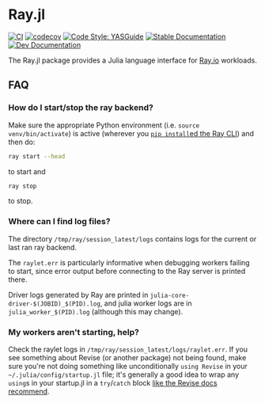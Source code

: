# Ray.jl

[![CI](https://github.com/beacon-biosignals/Ray.jl/workflows/CI/badge.svg?branch=main)](https://github.com/beacon-biosignals/Ray.jl/actions/workflows/CI.yml?query=workflow%3ACI+branch%3Amain)
[![codecov](https://codecov.io/gh/beacon-biosignals/Ray.jl/graph/badge.svg)](https://codecov.io/gh/beacon-biosignals/Ray.jl)
[![Code Style: YASGuide](https://img.shields.io/badge/code%20style-yas-violet.svg)](https://github.com/jrevels/YASGuide)
[![Stable Documentation](https://img.shields.io/badge/docs-stable-blue.svg)](https://beacon-biosignals.github.io/Ray.jl/stable)
[![Dev Documentation](https://img.shields.io/badge/docs-dev-blue.svg)](https://beacon-biosignals.github.io/Ray.jl/dev)

The Ray.jl package provides a Julia language interface for [Ray.io](https://www.ray.io/) workloads.

## FAQ

### How do I start/stop the ray backend?

Make sure the appropriate Python environment (i.e. `source venv/bin/activate`) is active (wherever you [`pip install`ed the Ray CLI](https://beacon-biosignals.github.io/Ray.jl/stable/installation/)) and then do:

```sh
ray start --head
```

to start and

```sh
ray stop
```

to stop.

### Where can I find log files?

The directory `/tmp/ray/session_latest/logs` contains logs for the current or last ran ray backend.

The `raylet.err` is particularly informative when debugging workers failing to start, since error output before connecting to the Ray server is printed there.

Driver logs generated by Ray are printed in `julia-core-driver-$(JOBID)_$(PID).log`, and julia worker logs are in `julia_worker_$(PID).log` (although this may change).

### My workers aren't starting, help?

Check the raylet logs in `/tmp/ray/session_latest/logs/raylet.err`.  If you see something about Revise (or another package) not being found, make sure you're not doing something like unconditionally `using Revise` in your `~/.julia/config/startup.jl` file; it's generally a good idea to wrap any `using`s in your startup.jl in a `try`/`catch` block [like the Revise docs recommend](https://timholy.github.io/Revise.jl/stable/config/#Using-Revise-by-default-1).
